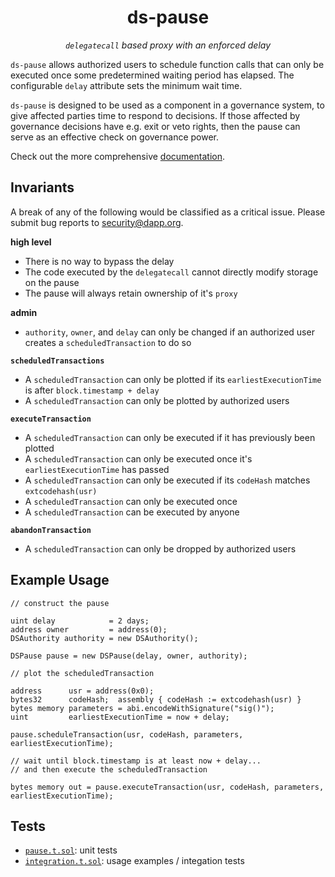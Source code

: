 <h1 align="center">
ds-pause
</h1>

<p align="center">
<i><code>delegatecall</code> based proxy with an enforced delay</i>
</p>

`ds-pause` allows authorized users to schedule function calls that can only be executed once some
predetermined waiting period has elapsed. The configurable `delay` attribute sets the minimum wait
time.

`ds-pause` is designed to be used as a component in a governance system, to give affected parties
time to respond to decisions. If those affected by governance decisions have e.g. exit or veto
rights, then the pause can serve as an effective check on governance power.

Check out the more comprehensive [documentation](https://docs.reflexer.finance/system-contracts/governance-module/ds-pause).

## Invariants

A break of any of the following would be classified as a critical issue. Please submit bug reports
to security@dapp.org.

**high level**
- There is no way to bypass the delay
- The code executed by the `delegatecall` cannot directly modify storage on the pause
- The pause will always retain ownership of it's `proxy`

**admin**
- `authority`, `owner`, and `delay` can only be changed if an authorized user creates a `scheduledTransaction` to do so

**`scheduledTransactions`**
- A `scheduledTransaction` can only be plotted if its `earliestExecutionTime` is after `block.timestamp + delay`
- A `scheduledTransaction` can only be plotted by authorized users

**`executeTransaction`**
- A `scheduledTransaction` can only be executed if it has previously been plotted
- A `scheduledTransaction` can only be executed once it's `earliestExecutionTime` has passed
- A `scheduledTransaction` can only be executed if its `codeHash` matches `extcodehash(usr)`
- A `scheduledTransaction` can only be executed once
- A `scheduledTransaction` can be executed by anyone

**`abandonTransaction`**
- A `scheduledTransaction` can only be dropped by authorized users

## Example Usage

```solidity
// construct the pause

uint delay            = 2 days;
address owner         = address(0);
DSAuthority authority = new DSAuthority();

DSPause pause = new DSPause(delay, owner, authority);

// plot the scheduledTransaction

address      usr = address(0x0);
bytes32      codeHash;  assembly { codeHash := extcodehash(usr) }
bytes memory parameters = abi.encodeWithSignature("sig()");
uint         earliestExecutionTime = now + delay;

pause.scheduleTransaction(usr, codeHash, parameters, earliestExecutionTime);
```

```solidity
// wait until block.timestamp is at least now + delay...
// and then execute the scheduledTransaction

bytes memory out = pause.executeTransaction(usr, codeHash, parameters, earliestExecutionTime);
```

## Tests

- [`pause.t.sol`](./pause.t.sol): unit tests
- [`integration.t.sol`](./integration.t.sol): usage examples / integation tests
